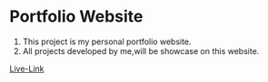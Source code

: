 # Portfolio Website
1. This project is my personal portfolio website.
2. All projects developed by me,will be showcase on this website.

[Live-Link](https://vipransh-verma.vercel.app/)
